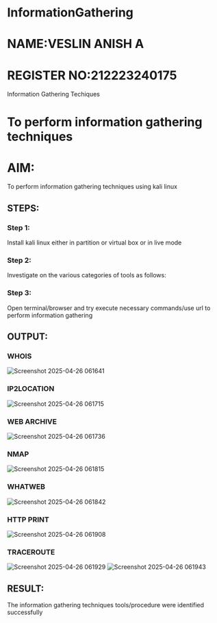# InformationGathering
# NAME:VESLIN ANISH A
# REGISTER NO:212223240175
Information Gathering Techiques

# To perform information gathering techniques

# AIM:

To perform information gathering techniques using kali linux 

## STEPS:

### Step 1:

Install kali linux either in partition or virtual box or in live mode

### Step 2:

Investigate on the various categories of tools as follows:

### Step 3:
Open terminal/browser and try execute necessary commands/use url to perform information gathering


## OUTPUT:
### WHOIS
![Screenshot 2025-04-26 061641](https://github.com/user-attachments/assets/2bca6bb7-d8e6-43de-902b-379249256607)

### IP2LOCATION
![Screenshot 2025-04-26 061715](https://github.com/user-attachments/assets/ac34ce39-b7ce-4667-b6f9-dc237fb6aff6)

### WEB ARCHIVE
![Screenshot 2025-04-26 061736](https://github.com/user-attachments/assets/f8c1f5e5-b761-4307-b253-96e5e0ba8bb3)

### NMAP
![Screenshot 2025-04-26 061815](https://github.com/user-attachments/assets/580a2e28-a3a2-4888-851c-08ca42d6614a)

### WHATWEB
![Screenshot 2025-04-26 061842](https://github.com/user-attachments/assets/3f9521b9-bad9-4c33-b800-4ecd4e3a7077)

### HTTP PRINT
![Screenshot 2025-04-26 061908](https://github.com/user-attachments/assets/7a6a8a47-c6f0-4a31-890a-1d5d551322d8)

### TRACEROUTE
![Screenshot 2025-04-26 061929](https://github.com/user-attachments/assets/e4f80a3a-5a55-4808-9903-ef09bde29036)
![Screenshot 2025-04-26 061943](https://github.com/user-attachments/assets/0763d1e2-eaa0-4b55-9cad-3dc08c1880f9)


## RESULT:
The information gathering techniques tools/procedure were  identified successfully
